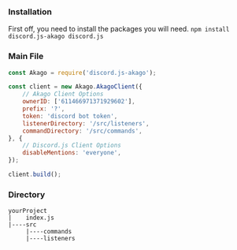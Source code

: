 ### Installation
First off, you need to install the packages you will need.
`npm install discord.js-akago discord.js`
### Main File
```JavaScript
const Akago = require('discord.js-akago');

const client = new Akago.AkagoClient({
	// Akago Client Options
	ownerID: ['611466971371929602'],
	prefix: '?',
	token: 'discord bot token',
	listenerDirectory: '/src/listeners',
	commandDirectory: '/src/commands',
}, {
	// Discord.js Client Options
	disableMentions: 'everyone',
});

client.build();
```
### Directory
```FileTree
yourProject
|    index.js
|----src
     |----commands
     |----listeners
```